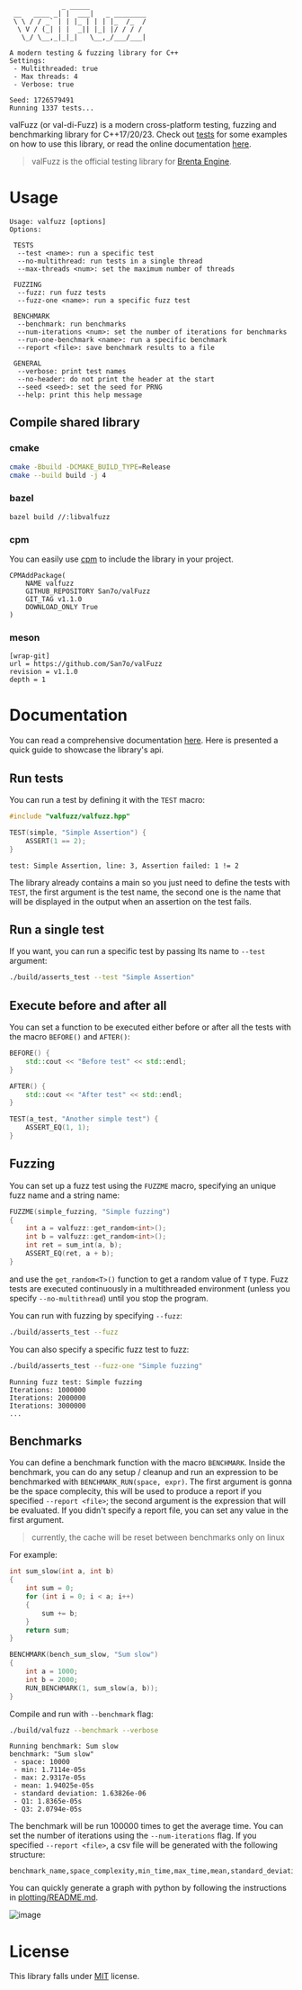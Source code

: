 ```
             _ _____
 __   ____ _| |  ___|   _ ________
 \ \ / / _` | | |_ | | | |_  /_  /
  \ V / (_| | |  _|| |_| |/ / / /
   \_/ \__,_|_|_|   \__,_/___/___|

A modern testing & fuzzing library for C++
Settings:
 - Multithreaded: true
 - Max threads: 4
 - Verbose: true

Seed: 1726579491
Running 1337 tests...
```

valFuzz (or val-di-Fuzz) is a modern cross-platform testing, fuzzing and benchmarking library for C++17/20/23. Check out [tests](./tests) for some examples on how to use this library, or read the online documentation [here](https://san7o.github.io/brenta-engine-documentation/valfuzz/v1.0/).

> valFuzz is the official testing library for [Brenta Engine](https://github.com/San7o/Brenta-Engine).

# Usage
```
Usage: valfuzz [options]
Options:

 TESTS
  --test <name>: run a specific test
  --no-multithread: run tests in a single thread
  --max-threads <num>: set the maximum number of threads

 FUZZING
  --fuzz: run fuzz tests
  --fuzz-one <name>: run a specific fuzz test

 BENCHMARK
  --benchmark: run benchmarks
  --num-iterations <num>: set the number of iterations for benchmarks
  --run-one-benchmark <name>: run a specific benchmark
  --report <file>: save benchmark results to a file

 GENERAL
  --verbose: print test names
  --no-header: do not print the header at the start
  --seed <seed>: set the seed for PRNG
  --help: print this help message
```

## Compile shared library

### cmake

```bash
cmake -Bbuild -DCMAKE_BUILD_TYPE=Release
cmake --build build -j 4
```

### bazel
```
bazel build //:libvalfuzz
```

### cpm
You can easily use [cpm](https://github.com/cpm-cmake/CPM.cmake) to include
the library in your project.
```
CPMAddPackage(
    NAME valfuzz
    GITHUB_REPOSITORY San7o/valFuzz
    GIT_TAG v1.1.0
    DOWNLOAD_ONLY True
)
```

### meson
```
[wrap-git]
url = https://github.com/San7o/valFuzz
revision = v1.1.0
depth = 1
```

# Documentation
You can read a comprehensive documentation [here](https://san7o.github.io/brenta-engine-documentation/valfuzz/v1.0/). Here is presented a quick guide to showcase the library's api.

## Run tests
You can run a test by defining it with the `TEST` macro:
```c++
#include "valfuzz/valfuzz.hpp"

TEST(simple, "Simple Assertion") {
    ASSERT(1 == 2);
}
```
```
test: Simple Assertion, line: 3, Assertion failed: 1 != 2
```

The library already contains a main so you just need to define the tests with `TEST`, the first
argument is the test name, the second one is the name that will be displayed in the output
when an assertion on the test fails.

## Run a single test

If you want, you can run a specific test by passing Its name to `--test` argument:
```bash
./build/asserts_test --test "Simple Assertion"
```

## Execute before and after all
You can set a function to be executed either before or after all the tests with
the macro `BEFORE()` and `AFTER()`:
```c++
BEFORE() {
    std::cout << "Before test" << std::endl;
}

AFTER() {
    std::cout << "After test" << std::endl;
}

TEST(a_test, "Another simple test") {
    ASSERT_EQ(1, 1);
}
```

## Fuzzing
You can set up a fuzz test using the `FUZZME` macro, specifying an unique
fuzz name and a string name:
```c++
FUZZME(simple_fuzzing, "Simple fuzzing")
{
    int a = valfuzz::get_random<int>();
    int b = valfuzz::get_random<int>();
    int ret = sum_int(a, b);
    ASSERT_EQ(ret, a + b);
}
```
and use the `get_random<T>()` function to get a random value of `T` type. Fuzz
tests are executed continuously in a multithreaded environment (unless you
specify `--no-multithread`) until you stop the program.

You can run with fuzzing by specifying `--fuzz`:
```bash
./build/asserts_test --fuzz
```

You can also specify a specific fuzz test to fuzz:
```bash
./build/asserts_test --fuzz-one "Simple fuzzing"
```
```
Running fuzz test: Simple fuzzing
Iterations: 1000000
Iterations: 2000000
Iterations: 3000000
...
```

## Benchmarks

You can define a benchmark function with the macro `BENCHMARK`. Inside the benchmark, you can
do any setup / cleanup and run an expression to be benchmarked with `BENCHMARK_RUN(space, expr)`. The first argument is gonna be the space complecity, this will be used to 
produce a report if you specified `--report <file>`; the second argument is
the expression that will be evaluated. If you didn't specify a report file, you
can set any value in the first argument.

> currently, the cache will be reset between benchmarks only on linux

For example:
```c++
int sum_slow(int a, int b)
{
    int sum = 0;
    for (int i = 0; i < a; i++)
    {
        sum += b;
    }
    return sum;
}

BENCHMARK(bench_sum_slow, "Sum slow")
{
    int a = 1000;
    int b = 2000;
    RUN_BENCHMARK(1, sum_slow(a, b));
}
```

Compile and run with `--benchmark` flag:
```bash
./build/valfuzz --benchmark --verbose
```
```
Running benchmark: Sum slow
benchmark: "Sum slow"
 - space: 10000
 - min: 1.7114e-05s
 - max: 2.9317e-05s
 - mean: 1.94025e-05s
 - standard deviation: 1.63826e-06
 - Q1: 1.8365e-05s
 - Q3: 2.0794e-05s
```

The benchmark will be run 100000 times to get the average time. You
can set the number of iterations using the `--num-iterations` flag.
If you specified `--report <file>`, a csv file will be generated
with the following structure:
```
benchmark_name,space_complexity,min_time,max_time,mean,standard_deviation,quantile1,quantile3
```
You can quickly generate a graph with python by following the instructions
in [plotting/README.md](plotting/README.md).

![image](https://github.com/user-attachments/assets/0cae5078-2bf3-481d-a2e8-b822f2918bfb)


# License

This library falls under [MIT](./LICENSE) license.
